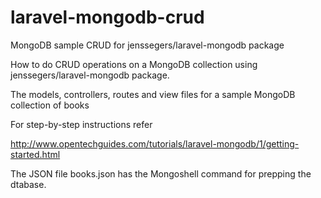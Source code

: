 # laravel-mongodb-crud
MongoDB sample CRUD for jenssegers/laravel-mongodb package

How to do CRUD operations on a MongoDB collection using jenssegers/laravel-mongodb package.

The models, controllers, routes and view files for a sample MongoDB collection of books

For step-by-step instructions refer

http://www.opentechguides.com/tutorials/laravel-mongodb/1/getting-started.html

The JSON file books.json has the Mongoshell command for prepping the dtabase.
